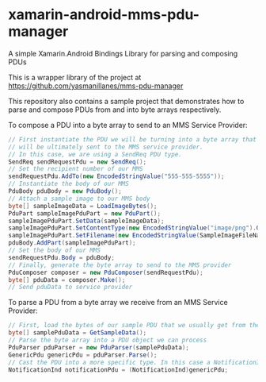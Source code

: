 # xamarin-android-mms-pdu-manager
A simple Xamarin.Android Bindings Library for parsing and composing PDUs

This is a wrapper library of the project at https://github.com/yasmanillanes/mms-pdu-manager

This repository also contains a sample project that demonstrates how to parse and compose PDUs from and into byte arrays respectively.

To compose a PDU into a byte array to send to an MMS Service Provider:

```c#
// First instantiate the PDU we will be turning into a byte array that
// will be ultimately sent to the MMS service provider.
// In this case, we are using a SendReq PDU type.
SendReq sendRequestPdu = new SendReq();
// Set the recipient number of our MMS
sendRequestPdu.AddTo(new EncodedStringValue("555-555-5555"));
// Instantiate the body of our MMS
PduBody pduBody = new PduBody();
// Attach a sample image to our MMS body
byte[] sampleImageData = LoadImageBytes();
PduPart sampleImagePduPart = new PduPart();
sampleImagePduPart.SetData(sampleImageData);
sampleImagePduPart.SetContentType(new EncodedStringValue("image/png").GetTextString());
sampleImagePduPart.SetFilename(new EncodedStringValue(SampleImageFileName).GetTextString());
pduBody.AddPart(sampleImagePduPart);
// Set the body of our MMS
sendRequestPdu.Body = pduBody;
// Finally, generate the byte array to send to the MMS provider
PduComposer composer = new PduComposer(sendRequestPdu);
byte[] pduData = composer.Make();
// Send pduData to service provider
```

To parse a PDU from a byte array we receive from an MMS Service Provider:
```c#
// First, load the bytes of our sample PDU that we usually get from the service provider
byte[] samplePduData = GetSampleData();
// Parse the byte array into a PDU object we can process
PduParser pduParser = new PduParser(samplePduData);
GenericPdu genericPdu = pduParser.Parse();
// Cast the PDU into a more specific type. In this case a NotificationInd type
NotificationInd notificationPdu = (NotificationInd)genericPdu;
```
